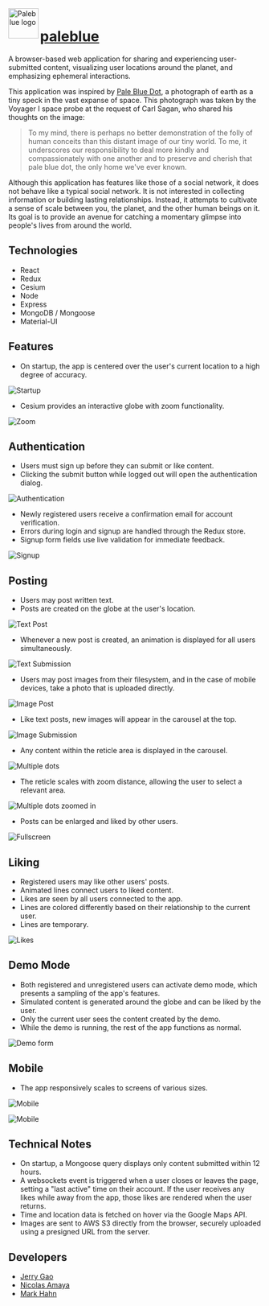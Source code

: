 <a href="https://paleblue.surge.sh">
  <img src="https://github.com/blackwright/paleblue-client/blob/master/public/paleblue.png?raw=true" alt="Paleblue logo" align="left" width="60" height="60">
</a>

# [paleblue](https://paleblue.surge.sh)

A browser-based web application for sharing and experiencing user-submitted content, visualizing user locations around the planet, and emphasizing ephemeral interactions.

This application was inspired by [Pale Blue Dot](https://en.wikipedia.org/wiki/Pale_Blue_Dot), a photograph of earth as a tiny speck in the vast expanse of space. This photograph was taken by the Voyager I space probe at the request of Carl Sagan, who shared his thoughts on the image:

> To my mind, there is perhaps no better demonstration of the folly of human conceits than this distant image of our tiny world. To me, it underscores our responsibility to deal more kindly and compassionately with one another and to preserve and cherish that pale blue dot, the only home we've ever known.

Although this application has features like those of a social network, it does not behave like a typical social network. It is not interested in collecting information or building lasting relationships. Instead, it attempts to cultivate a sense of scale between you, the planet, and the other human beings on it. Its goal is to provide an avenue for catching a momentary glimpse into people's lives from around the world.

## Technologies

- React
- Redux
- Cesium
- Node
- Express
- MongoDB / Mongoose
- Material-UI

## Features

- On startup, the app is centered over the user's current location to a high degree of accuracy.

![Startup](https://github.com/blackwright/paleblue-client/blob/master/screenshots/initial.jpg?raw=true)

- Cesium provides an interactive globe with zoom functionality.

![Zoom](https://github.com/blackwright/paleblue-client/blob/master/screenshots/zoom.jpg?raw=true)

## Authentication

- Users must sign up before they can submit or like content.
- Clicking the submit button while logged out will open the authentication dialog.

![Authentication](https://github.com/blackwright/paleblue-client/blob/master/screenshots/authentication.jpg?raw=true)

- Newly registered users receive a confirmation email for account verification.
- Errors during login and signup are handled through the Redux store.
- Signup form fields use live validation for immediate feedback.

![Signup](https://github.com/blackwright/paleblue-client/blob/master/screenshots/signup.jpg?raw=true)

## Posting

- Users may post written text.
- Posts are created on the globe at the user's location.

![Text Post](https://github.com/blackwright/paleblue-client/blob/master/screenshots/textpost.jpg?raw=true)

- Whenever a new post is created, an animation is displayed for all users simultaneously.

![Text Submission](https://github.com/blackwright/paleblue-client/blob/master/screenshots/textsubmit.jpg?raw=true)

- Users may post images from their filesystem, and in the case of mobile devices, take a photo that is uploaded directly.

![Image Post](https://github.com/blackwright/paleblue-client/blob/master/screenshots/imagepost.jpg?raw=true)

- Like text posts, new images will appear in the carousel at the top.

![Image Submission](https://github.com/blackwright/paleblue-client/blob/master/screenshots/imagesubmit.jpg?raw=true)

- Any content within the reticle area is displayed in the carousel.

![Multiple dots](https://github.com/blackwright/paleblue-client/blob/master/screenshots/multipledots.jpg?raw=true)

- The reticle scales with zoom distance, allowing the user to select a relevant area.

![Multiple dots zoomed in](https://github.com/blackwright/paleblue-client/blob/master/screenshots/multipledots2.jpg?raw=true)

- Posts can be enlarged and liked by other users.

![Fullscreen](https://github.com/blackwright/paleblue-client/blob/master/screenshots/fullscreen.jpg?raw=true)

## Liking

- Registered users may like other users' posts.
- Animated lines connect users to liked content.
- Likes are seen by all users connected to the app.
- Lines are colored differently based on their relationship to the current user.
- Lines are temporary.

![Likes](https://github.com/blackwright/paleblue-client/blob/master/screenshots/likes.jpg?raw=true)

## Demo Mode

- Both registered and unregistered users can activate demo mode, which presents a sampling of the app's features.
- Simulated content is generated around the globe and can be liked by the user.
- Only the current user sees the content created by the demo.
- While the demo is running, the rest of the app functions as normal.

![Demo form](https://github.com/blackwright/paleblue-client/blob/master/screenshots/demoform.jpg?raw=true)

## Mobile

- The app responsively scales to screens of various sizes.

![Mobile](https://github.com/blackwright/paleblue-client/blob/master/screenshots/mobile1.jpg?raw=true)

![Mobile](https://github.com/blackwright/paleblue-client/blob/master/screenshots/mobile2.jpg?raw=true)

## Technical Notes

- On startup, a Mongoose query displays only content submitted within 12 hours.
- A websockets event is triggered when a user closes or leaves the page, setting a "last active" time on their account. If the user receives any likes while away from the app, those likes are rendered when the user returns.
- Time and location data is fetched on hover via the Google Maps API.
- Images are sent to AWS S3 directly from the browser, securely uploaded using a presigned URL from the server.

## Developers

- [Jerry Gao](https://github.com/blackwright)
- [Nicolas Amaya](https://github.com/nicoasp)
- [Mark Hahn](https://github.com/markmarkyesyes)
